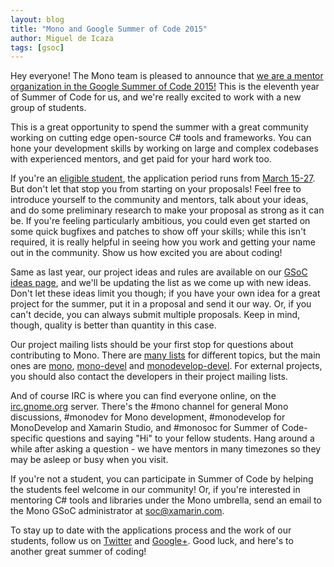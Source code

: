 ```yaml
---
layout: blog
title: "Mono and Google Summer of Code 2015"
author: Miguel de Icaza
tags: [gsoc]
---
```


Hey everyone! The Mono team is pleased to announce that [we are a
mentor organization in the Google Summer of Code
2015!](https://www.google-melange.com/gsoc/org2/google/gsoc2015/mono)
This is the eleventh year of Summer of Code for us, and we're really
excited to work with a new group of students.

This is a great opportunity to spend the summer with a great community
working on cutting edge open-source C# tools and frameworks. You can
hone your development skills by working on large and complex codebases
with experienced mentors, and get paid for your hard work too.

If you're an [eligible
student](https://www.google-melange.com/gsoc/document/show/gsoc_program/google/gsoc2015/help_page#2._Whos_eligible_to_participate_as_a),
the application period runs from [March
15-27](https://www.google-melange.com/gsoc/events/google/gsoc2015). But
don't let that stop you from starting on your proposals!  Feel free to
introduce yourself to the community and mentors, talk about your
ideas, and do some preliminary research to make your proposal as
strong as it can be. If you're feeling particularly ambitious, you
could even get started on some quick bugfixes and patches to show off
your skills; while this isn't required, it is really helpful in seeing
how you work and getting your name out in the community. Show us how
excited you are about coding!

Same as last year, our project ideas and rules are available on our
[GSoC ideas page](http://mono-project.com/Gsoc), and we'll be updating
the list as we come up with new ideas. Don't let these ideas limit you
though; if you have your own idea for a great project for the summer,
put it in a proposal and send it our way. Or, if you can't decide, you
can always submit multiple proposals. Keep in mind, though, quality is
better than quantity in this case.

Our project mailing lists should be your first stop for questions
about contributing to Mono. There are [many
lists](http://mono-project.com/Mailing_Lists) for different topics,
but the main ones are
[mono](https://lists.dot.net/mailman/listinfo/mono-list),
[mono-devel](https://lists.dot.net/mailman/listinfo/mono-devel-list)
and
[monodevelop-devel](https://lists.dot.net/mailman/listinfo/monodevelop-devel-list). For
external projects, you should also contact the developers in their
project mailing lists.

And of course IRC is where you can find everyone online, on the
[irc.gnome.org](http://irc.gnome.org/) server. There's the #mono channel for general Mono
discussions, #monodev for Mono development, #monodevelop for
MonoDevelop and Xamarin Studio, and #monosoc for Summer of
Code-specific questions and saying "Hi" to your fellow students. Hang
around a while after asking a question - we have mentors in many
timezones so they may be asleep or busy when you visit.

If you're not a student, you can participate in Summer of Code by
helping the students feel welcome in our community! Or, if you're
interested in mentoring C# tools and libraries under the Mono
umbrella, send an email to the Mono GSoC administrator at
[soc@xamarin.com](mailto:soc@xamarin.com).

To stay up to date with the applications process and the work of our
students, follow us on [Twitter](https://twitter.com/monosoc) and
[Google+](https://plus.google.com/103975535372519150528/posts).  Good
luck, and here's to another great summer of coding!